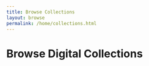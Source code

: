 ```yaml
---
title: Browse Collections
layout: browse
permalink: /home/collections.html
---
```


# Browse Digital Collections
